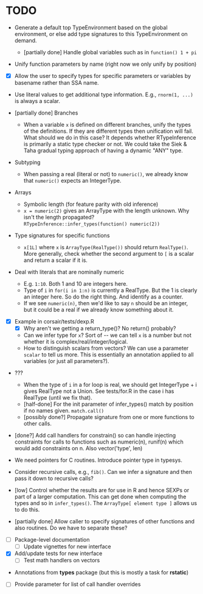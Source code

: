 # TODO

* Generate a default top TypeEnvironment based on the global environment, or
  else add type signatures to this TypeEnvironment on demand.
    - [partially done] Handle global variables such as in `function() 1 + pi`

* Unify function parameters by name (right now we only unify by position)

* [x] Allow the user to specify types for specific parameters or variables by
  basename rather than SSA name.

* Use literal values to get additional type information. E.g., `rnorm(1, ...)`
  is always a scalar.

* [partially done] Branches
    - When a variable `x` is defined on different branches, unify the types of
      the definitions. If they are different types then unification will fail.
      What should we do in this case? It depends whether RTypeInference is
      primarily a static type checker or not. We could take the Siek & Taha
      gradual typing approach of having a dynamic "ANY" type.

* Subtyping
    - When passing a real (literal or not) to `numeric()`, we already know that
      `numeric()` expects an IntegerType.

* Arrays
    - Symbolic length (for feature parity with old inference)
    - `x = numeric(2)` gives an ArrayType with the length unknown. Why isn't the
      length propagated? `RTypeInference::infer_types(function() numeric(2))`

* Type signatures for specific functions
    - `x[1L]` where `x` is `ArrayType(RealType())` should return `RealType()`.
      More generally, check whether the second argument to `[` is a scalar and
      return a scalar if it is.

* Deal with literals that are nominally numeric
    - E.g. `1:10`. Both 1 and 10 are integers here.
    - Type of `i` in `for(i in 1:n)` is currently a RealType. But the 1 is
      clearly an integer here. So do the right thing.  And identify as a
      counter.
    * If we see `numeric(n)`, then we'd like to say `n` should be an integer,
      but it could be a real if we already know something about it.

* [x] Example in corsair/tests/dexp.R 
    * [x] Why aren't we getting a return_type()? No return() probably?
    * Can we infer type for `x`? Sort of -- we can tell `x` is a number but not
      whether it is complex/real/integer/logical.
    * How to distinguish scalars from vectors? We can use a parameter `scalar`
      to tell us more. This is essentially an annotation applied to all
      variables (or just all parameters?).

* ???
    - When the type of `i` in a for loop is real, we should get IntegerType + i
      gives RealType not a Union. See tests/for.R in the case i has RealType
      (until we fix that).
    - [half-done] For the init parameter of infer_types() match by position if
      no names given.  `match.call()`
    - [possibly done?] Propagate signature from one or more functions to other
      calls. 

* [done?] Add call handlers for constrain() so can handle injecting constraints
  for calls to functions such as numeric(n), runif(n) which would add
  constraints on n. Also vector('type', len)
 
* We need pointers for C routines. Introduce pointer type in typesys.

* Consider recursive calls, e.g., `fib()`. Can we infer a signature and then
  pass it down to recursive calls?

* [low] Control whether the results are for use in R and hence SEXPs or part of
  a larger computation. This can get done when computing the types and so in
  `infer_types()`. The `ArrayType[ element type ]` allows us to do this.

* [partially done] Allow caller to specify signatures of other functions and
  also routines. Do we have to separate these?

* [ ] Package-level documentation
  + [ ] Update vignettes for new interface

* [x] Add/update tests for new interface
  + [ ] Test math handlers on vectors

* Annotations from __types__ package (but this is mostly a task for
  __rstatic__)

* [ ] Provide parameter for list of call handler overrides
